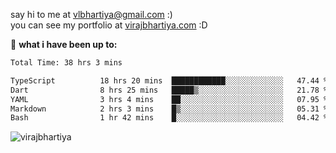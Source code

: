 say hi to me at [vlbhartiya@gmail.com](mailto:vlbhartiya@gmail.com) :)<br/>
you can see my portfolio at [virajbhartiya.com](https://virajbhartiya.com) :D<br/>


🚀 **what i have been up to:**

<!--START_SECTION:waka-->

```txt
Total Time: 38 hrs 3 mins

TypeScript          18 hrs 20 mins  ████████████░░░░░░░░░░░░░   47.44 %
Dart                8 hrs 25 mins   █████▒░░░░░░░░░░░░░░░░░░░   21.78 %
YAML                3 hrs 4 mins    ██░░░░░░░░░░░░░░░░░░░░░░░   07.95 %
Markdown            2 hrs 3 mins    █▒░░░░░░░░░░░░░░░░░░░░░░░   05.31 %
Bash                1 hr 42 mins    █░░░░░░░░░░░░░░░░░░░░░░░░   04.42 %
```

<!--END_SECTION:waka-->

<p align="left"> <img src="https://komarev.com/ghpvc/?username=virajbhartiya&color=blue" alt="virajbhartiya" /> </p>
